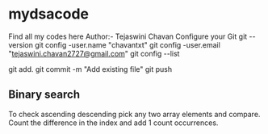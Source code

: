 # mydsacode
Find all my codes here
Author:- Tejaswini Chavan
Configure your Git
git --version
git config -user.name "chavantxt"
git config -user.email "tejaswini.chavan2727@gmail.com"
git config --list

 git add.
 git commit -m "Add existing file"
 git push
 
## Binary search
To check ascending descending pick any two array elements and compare. 
Count the difference in the index and add 1 count occurrences.

